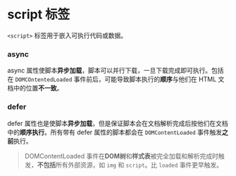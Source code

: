 # script 标签
`<script>` 标签用于嵌入可执行代码或数据。

### async
async 属性使脚本**异步加载**，脚本可以并行下载，一旦下载完成即可执行。包括在 `DOMCOntentedLoaded` 事件前后，可能导致脚本执行的**顺序**与他们在 HTML 文档中的位置**不一致**。

### defer
defer 属性也是使脚本**异步加载**，但是保证脚本会在文档解析完成后按他们在文档中的**顺序执行**。所有带有 defer 属性的脚本都会在 `DOMContentLoaded` 事件触发**之前**执行。


> DOMContentLoaded 事件在**DOM树**和**样式表**被完全加载和解析完成时触发，**不包括**所有外部资源，如 `img` 和 `script`。比 `loaded` 事件更早触发。
